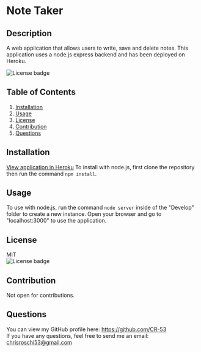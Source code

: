 # Note Taker

## Description
A web application that allows users to write, save and delete notes. This application uses a node.js express backend and has been deployed on Heroku.  


![License badge](https://img.shields.io/badge/license-MIT-green)


## Table of Contents
1. [Installation](#Installation)
2. [Usage](#Usage)
3. [License](#License)
4. [Contribution](#Contribution)
5. [Questions](#Questions)


## Installation
[View application in Heroku](https://note-taker-cr53.herokuapp.com/)
To install with node.js, first clone the repository then run the command ```npm install```.


## Usage
To use with node.js, run the command ```node server``` inside of the "Develop" folder to create a new instance. Open your browser and go to "localhost:3000" to use the application.


## License
MIT</br> 
![License badge](https://img.shields.io/badge/license-MIT-green) 


## Contribution
Not open for contributions.


## Questions
You can view my GitHub profile here: https://github.com/CR-53</br>
If you have any questions, feel free to send me an email: chrisroschi53@gmail.com
